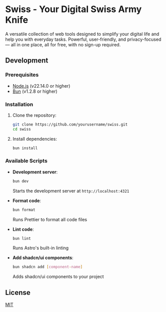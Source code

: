 # Swiss - Your Digital Swiss Army Knife

A versatile collection of web tools designed to simplify your digital life and help you with everyday tasks. Powerful, user-friendly, and privacy-focused — all in one place, all for free, with no sign-up required.

## Development

### Prerequisites

- [Node.js](https://nodejs.org) (v22.14.0 or higher)
- [Bun](https://bun.sh) (v1.2.8 or higher)

### Installation

1. Clone the repository:
    ```bash
    git clone https://github.com/yourusername/swiss.git
    cd swiss
    ```
2. Install dependencies:
    ```bash
    bun install
    ```

### Available Scripts

- **Development server**:

    ```bash
    bun dev
    ```

    Starts the development server at `http://localhost:4321`

- **Format code**:

    ```bash
    bun format
    ```

    Runs Prettier to format all code files

- **Lint code**:

    ```bash
    bun lint
    ```

    Runs Astro's built-in linting

- **Add shadcn/ui components**:
    ```bash
    bun shadcn add [component-name]
    ```
    Adds shadcn/ui components to your project

## License

[MIT](LICENSE)

<!--

QR Code Scanner
Image Compressor
Image Converter
Lorem Ipsum Generator
JSON to CSV converter
UUID Generator
Color Converter
Markdown Editor
URL Parser
Regex Tester
Favicon Generator
Meta Tags Generator
Diff Checker
-->

